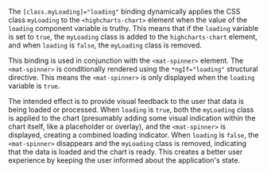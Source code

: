 The `[class.myLoading]="loading"` binding dynamically applies the CSS class `myLoading` to the `<highcharts-chart>` element when the value of the `loading` component variable is truthy.  This means that if the `loading` variable is set to `true`, the `myLoading` class is added to the `highcharts-chart` element, and when `loading` is `false`, the `myLoading` class is removed.

This binding is used in conjunction with the `<mat-spinner>` element. The `<mat-spinner>` is conditionally rendered using the `*ngIf="loading"` structural directive. This means the `<mat-spinner>` is only displayed when the `loading` variable is `true`. 

The intended effect is to provide visual feedback to the user that data is being loaded or processed. When `loading` is `true`, both the `myLoading` class is applied to the chart (presumably adding some visual indication within the chart itself, like a placeholder or overlay), and the `<mat-spinner>` is displayed, creating a combined loading indicator. When `loading` is `false`, the `<mat-spinner>` disappears and the `myLoading` class is removed, indicating that the data is loaded and the chart is ready.  This creates a better user experience by keeping the user informed about the application's state.